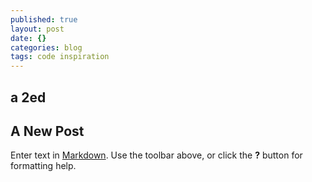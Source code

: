 ```yaml
---
published: true
layout: post
date: {}
categories: blog
tags: code inspiration
---
```




## a 2ed

## A New Post

Enter text in [Markdown](http://daringfireball.net/projects/markdown/). Use the toolbar above, or click the **?** button for formatting help.
